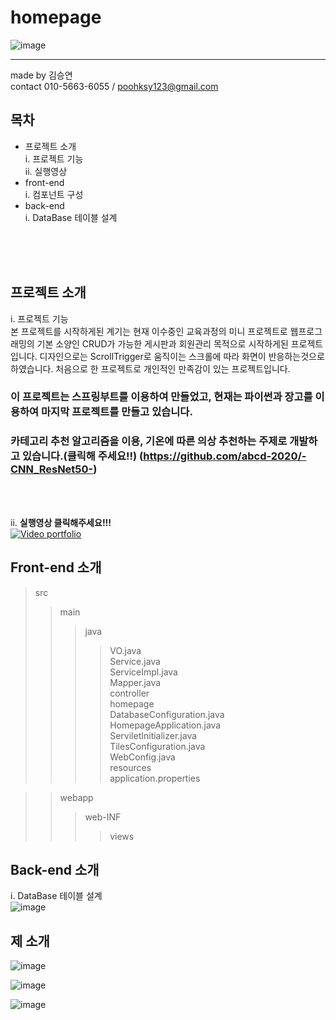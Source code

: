 # homepage 
![image](https://user-images.githubusercontent.com/69621976/120132532-76e0c880-c205-11eb-81a2-bcb60e5ea256.png)

----------------------------------------------------------------------------------------------------------------
made by 김승연<br>
contact 010-5663-6055 / poohksy123@gmail.com

## 목차

* 프로젝트 소개<br>
 i. 프로젝트 기능<br>
 ii. 실행영상<br>
* front-end<br>
 i. 컴포넌트 구성<br>
* back-end<br>
 i. DataBase 테이블 설계<br>
 <br>
 <br>
 <br>
 
 ## 프로젝트 소개

   i. 프로젝트 기능<br>
   본 프로젝트를 시작하게된 계기는 현재 이수중인 교육과정의 미니 프로젝트로 웹프로그래밍의 기본 소양인 CRUD가 가능한 게시판과 회원관리 목적으로 시작하게된 프로젝트입니다. 디자인으로는 ScrollTrigger로 움직이는 스크롤에 따라 화면이 반응하는것으로 하였습니다. 처음으로 한 프로젝트로 개인적인 만족감이 있는 프로젝트입니다. <br>
   
  ### 이 프로젝트는 스프링부트를 이용하여 만들었고, 현재는 파이썬과 장고를 이용하여 마지막 프로젝트를 만들고 있습니다. <br>
  ### 카테고리 추천 알고리즘을 이용, 기온에 따른 의상 추천하는 주제로 개발하고 있습니다.(클릭해 주세요!!) (https://github.com/abcd-2020/-CNN_ResNet50-)
  <br><br>
  
   ii. <strong>실행영상 클릭해주세요!!!<br></strong>
  [![Video portfolio](https://user-images.githubusercontent.com/69621976/120132532-76e0c880-c205-11eb-81a2-bcb60e5ea256.png)](https://www.youtube.com/watch?v=FCtEG9eb1To)
 
 ## Front-end 소개
 >src
 >>main
 >>>java
 >>>>VO.java<br>
 >>>>Service.java<br>
 >>>>ServiceImpl.java<br>
 >>>>Mapper.java<br>
 >>>controller<br>
 >>>homepage<br>
 >>>>DatabaseConfiguration.java<br>
 >>>>HomepageApplication.java<br>
 >>>>ServiletInitializer.java<br>
 >>>>TilesConfiguration.java<br>
 >>>>WebConfig.java<br>
 >>>resources<br>
 >>>>application.properties<br>


 >>webapp<br>
 >>>web-INF<br>
 >>>>views<br>

## Back-end 소개

i. DataBase 테이블 설계<br>
![image](https://user-images.githubusercontent.com/69621976/120148156-bcf85500-c222-11eb-9315-97b79448a75a.png)

## 제 소개

![image](https://user-images.githubusercontent.com/69621976/122176954-1bc6fb00-cec0-11eb-8f45-c16597e5dc8e.png)

![image](https://user-images.githubusercontent.com/69621976/122176914-14075680-cec0-11eb-8515-2597afe6abd5.png)

![image](https://user-images.githubusercontent.com/69621976/122176716-e15d5e00-cebf-11eb-8127-4e52f916cc95.png)

